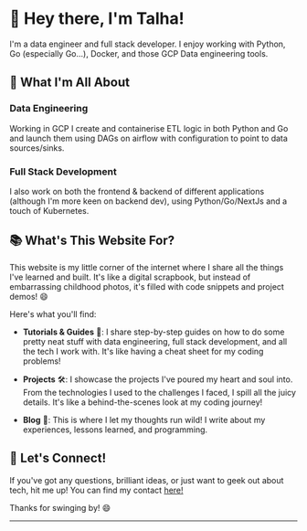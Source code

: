 # 👋 Hey there, I'm Talha!

I'm a data engineer and full stack developer. I enjoy working with Python, Go (especially Go...), Docker, and those GCP Data engineering tools.

## 🚀 What I'm All About

### Data Engineering

Working in GCP I create and containerise ETL logic in both Python and Go and launch them using DAGs on airflow with configuration to point to data sources/sinks.

### Full Stack Development

I also work on both the frontend & backend of different applications (although I'm more keen on backend dev), using Python/Go/NextJs and a touch of Kubernetes.

## 📚 What's This Website For?

This website is my little corner of the internet where I share all the things I've learned and built. It's like a digital scrapbook, but instead of embarrassing childhood photos, it's filled with code snippets and project demos! 😄

Here's what you'll find:

- **Tutorials & Guides** 📝: I share step-by-step guides on how to do some pretty neat stuff with data engineering, full stack development, and all the tech I work with. It's like having a cheat sheet for my coding problems!

- **Projects** 🛠️: I showcase the projects I've poured my heart and soul into. From the technologies I used to the challenges I faced, I spill all the juicy details. It's like a behind-the-scenes look at my coding journey!

- **Blog** 🤔: This is where I let my thoughts run wild! I write about my experiences, lessons learned, and programming.

## 🤙 Let's Connect!

If you've got any questions, brilliant ideas, or just want to geek out about tech, hit me up! You can find my contact [here!](https://www.linkedin.com/in/talha-rafi/)

Thanks for swinging by! 😄

---
